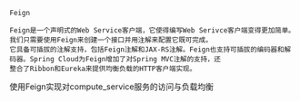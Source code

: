 	Feign

	Feign是一个声明式的Web Service客户端，它使得编写Web Serivce客户端变得更加简单。我们只需要使用Feign来创建一个接口并用注解来配置它既可完成。
	它具备可插拔的注解支持，包括Feign注解和JAX-RS注解。Feign也支持可插拔的编码器和解码器。Spring Cloud为Feign增加了对Spring MVC注解的支持，还
	整合了Ribbon和Eureka来提供均衡负载的HTTP客户端实现。
	
使用Feign实现对compute_service服务的访问与负载均衡